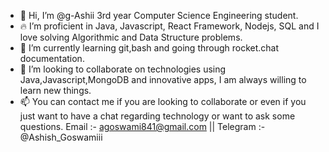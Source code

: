 - 👋 Hi, I’m @g-Ashii 3rd year Computer Science Engineering student.
- 🔥  I’m proficient in Java, Javascript, React Framework, Nodejs, SQL and I love solving Algorithmic and Data Structure problems. 
- 🌱 I’m currently learning git,bash and going through rocket.chat documentation.
- 💞️ I’m looking to collaborate on technologies using Java,Javascript,MongoDB and innovative apps, I am always willing to learn new things. 
- 📫 You can contact me if you are looking to collaborate or even if you just want to have a chat regarding technology or want to ask some questions. 
     Email :- agoswami841@gmail.com || Telegram :- @Ashish_Goswamiii  
<!---
g-Ashii/g-Ashii is a ✨ special ✨ repository because its `README.md` (this file) appears on your GitHub profile.
You can click the Preview link to take a look at your changes.
--->
